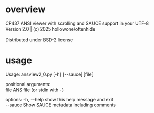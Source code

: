 # overview

CP437 ANSI viewer with scrolling and SAUCE support in your UTF-8 <br/>
Version 2.0 | (c) 2025 hollowone/oftenhide <br/>
<br/>
Distributed under BSD-2 license <br/>

# usage

Usage: ansview2_0.py [-h] [--sauce] [file] <br/>

positional arguments:<br/>
  file                  ANS file (or stdin with -)<br/>

options:
  -h, --help            show this help message and exit  <br/>
  --sauce               Show SAUCE metadata including comments<br/>
